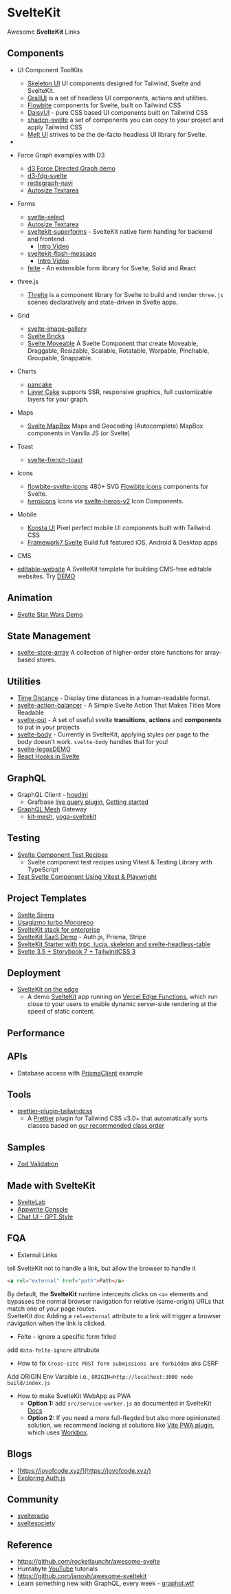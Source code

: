 # SvelteKit

Awesome **SvelteKit** Links

## Components

- UI Component ToolKits
  - [Skeleton UI](https://www.skeleton.dev/) UI components designed for Tailwind, Svelte and SvelteKit.
  - [GrailUI](https://grail-ui.vercel.app/) is a set of headless UI components, actions and utilities.
  - [Flowbite](https://flowbite-svelte.com/) components for Svelte, built on Tailwind CSS
  - [DaisyUI](https://daisyui.com/) - pure CSS based UI components built on Tailwind CSS
  - [shadcn-svelte](https://shadcn-svelte.com/) a set of components you can copy to your project and apply Tailwind CSS
  - [Melt UI](https://www.melt-ui.com/) strives to be the de-facto headless UI library for Svelte.
-
- Force Graph examples with D3

  - [d3 Force Directed Graph demo](https://svelte.dev/repl/c23b43904005457981e78ca5042f7dd4?version=3.29.7)
  - [d3-fdg-svelte](https://github.com/happybeing/d3-fdg-svelte)
  - [redisgraph-navi](https://github.com/jlefebure/redisgraph-navi/tree/master/src/client)
  - [Autosize Textarea](https://github.com/ankurrsinghal/svelte-autoresize-textarea)

- Forms
  - [svelte-select](https://github.com/rob-balfre/svelte-select)
  - [Autosize Textarea](https://github.com/ankurrsinghal/svelte-autoresize-textarea)
  - [sveltekit-superforms](https://github.com/ciscoheat/sveltekit-superforms) - SvelteKit native form handing for backend and frontend.
    - [Intro Video](https://www.youtube.com/watch?v=MiKzH3kcVfs)
  - [sveltekit-flash-message](https://github.com/ciscoheat/sveltekit-flash-message)
    - [Intro Video](https://youtu.be/hB6OkaYWS5I)
  - [felte](https://felte.dev/) - An extensible form library for Svelte, Solid and React

- three.js
  - [Threlte](https://threlte.xyz/) is a component library for Svelte to build and render `three.js` scenes declaratively and state-driven in Svelte apps.

- Grid
  - [svelte-image-gallery](https://github.com/berkinakkaya/svelte-image-gallery)
  - [Svelte Bricks](https://bricks.janosh.dev/)
  - [Svelte Moveable](https://github.com/daybrush/moveable/tree/master/packages/svelte-moveable) A Svelte Component that create Moveable, Draggable, Resizable, Scalable, Rotatable, Warpable, Pinchable, Groupable, Snappable.

- Charts
  - [pancake](https://pancake-charts.surge.sh/)
  - [Layer Cake](https://layercake.graphics/) supports SSR, responsive graphics, full customizable layers for your graph.

- Maps
  - [Svelte MapBox](https://github.com/beyonk-group/svelte-mapbox) Maps and Geocoding (Autocomplete) MapBox components in Vanilla JS (or Svelte)

- Toast
  - [svelte-french-toast](https://svelte-french-toast.com/)

- Icons
  - [flowbite-svelte-icons](https://github.com/themesberg/flowbite-svelte-icons) 480+ SVG [Flowbite icons](https://flowbite.com/icons/) components for Svelte.
  - [heroicons](https://heroicons.com/) Icons via [svelte-heros-v2](https://github.com/shinokada/svelte-heros-v2) Icon Components.

- Mobile
  - [Konsta UI](https://konstaui.com) Pixel perfect mobile UI components built with Tailwind CSS
  - [Framework7 Svelte](https://framework7.io/svelte/) Build full featured iOS, Android & Desktop apps

- CMS
-  [editable-website](https://github.com/michael/editable-website) A SvelteKit template for building CMS-free editable websites. Try [DEMO](https://editable.website)

## Animation

- [Svelte Star Wars Demo](https://github.com/geoffrich/star-wars-demo-svelte)

## State Management

- [svelte-store-array](https://github.com/accuser/svelte-store-array) A collection of higher-order store functions for
  array-based stores.

## Utilities

- [Time Distance](https://github.com/joshnuss/svelte-time-distance) - Display time distances in a human-readable format.
- [svelte-action-balancer](https://svelte-action-balancer.netlify.app/) - A Simple Svelte Action That Makes Titles More Readable
- [svelte-put](https://github.com/vnphanquang/svelte-put) - A set of useful svelte **transitions**, **actions** and **components** to put in your projects
- [svelte-body](https://github.com/ghostdevv/svelte-body) - Currently in SvelteKit, applying styles per page to the body doesn't work. `svelte-body` handles that for you!
- [svelte-legos](https://github.com/ankurrsinghal/svelte-legos)[DEMO](https://svelte-legos.singhalankur.com)
- [React Hooks in Svelte](<[auth.md](https://github.com/breadthe/react-hooks-in-svelte)>)



## GraphQL

- GraphQL Client - [houdini](https://houdinigraphql.com/)
  - Grafbase [live query plugin](https://github.com/grafbase/grafbase/tree/main/examples/sveltekit-houdini), [Getting started](https://grafbase.com/guides/getting-started-with-sveltekit-houdini-and-grafbase)
- [GraphQL Mesh](https://the-guild.dev/graphql/mesh) Gateway
  - [kit-mesh](https://github.com/jycouet/kit-mesh/blob/main/src/routes/api/%2Bserver.ts), [yoga-sveltekit](https://github.com/jycouet/graphql-yoga-sveltekit/blob/master/src/routes/api/graphql.ts)

## Testing

- [Svelte Component Test Recipes](https://github.com/davipon/svelte-component-test-recipes)
  - Svelte component test recipes using Vitest & Testing Library with TypeScript
- [Test Svelte Component Using Vitest & Playwright](https://davipon.hashnode.dev/test-svelte-component-using-vitest-playwright)

## Project Templates

- [Svelte Sirens](https://github.com/Svelte-Sirens/svelte-sirens)
- [Usagizmo turbo Monorepo](https://github.com/usagizmo/webapp-template)
- [SvelteKit stack for enterprise](https://github.com/joysofcode/enterprise-stack)
- [SvelteKit SaaS Demo](https://github.com/joshnuss/sveltekit-saas) - Auth.js, Prisma, Stripe
- [SvelteKit Starter with trpc, lucia, skeleton and svelte-headless-table](https://github.com/widiu7omo/my-kit)
- [Svelte 3.5 + Storybook 7 + TailwindCSS 3](https://github.com/jerriclynsjohn/svelte-storybook-tailwind)

## Deployment

- [SvelteKit on the edge](https://github.com/Rich-Harris/sveltekit-on-the-edge)
  - A demo [SvelteKit](https://kit.svelte.dev/) app running on [Vercel Edge Functions](https://vercel.com/features/edge-functions), which run close to your users to enable dynamic server-side rendering at the speed of static content.

## Performance

## APIs

- Database access with [PrismaClient](https://github.com/joshnuss/sky-cart/blob/main/src/lib/services/db.js) example

## Tools

- [prettier-plugin-tailwindcss](https://github.com/tailwindlabs/prettier-plugin-tailwindcss)
  - A [Prettier](https://prettier.io/) plugin for Tailwind CSS v3.0+ that automatically sorts classes based
    on [our recommended class order](https://tailwindcss.com/blog/automatic-class-sorting-with-prettier#how-classes-are-sorted)

## Samples

- [Zod Validation](https://twitter.com/BHolmesDev/status/1581627163098632194?s=20&t=O-vh5nFKUjCOyTTBnaRwQA)

## Made with SvelteKit

- [SvelteLab](https://github.com/SvelteLab/SvelteLab)
- [Appwrite Console](https://github.com/appwrite/console)
- [Chat UI - GPT Style](https://github.com/huggingface/chat-ui)

## FQA

- External Links

tell SvelteKit not to handle a link, but allow the browser to handle it

```html
<a rel="external" href="path">Path</a>
```

By default, the **SvelteKit** runtime intercepts clicks on `<a>` elements and bypasses the normal browser navigation
for relative (same-origin) URLs that match one of your page routes.  
 SvelteKit doc Adding a `rel=external` attribute to a link will trigger a browser navigation when the link is clicked.

- Felte - ignore a specific form firled

add `data-felte-ignore` attrubute

- How to fix `Cross-site POST form submissions are forbidden` aks CSRF

Add ORIGIN Env Varaible i.e., `ORIGIN=http://localhost:3000 node build/index.js`

- How to make SvelteKit WebApp as PWA
  - **Option 1:** add `src/service-worker.js` as documented in SvelteKit [Docs](https://kit.svelte.dev/docs/service-workers)
  - **Option 2:** If you need a more full-flegded but also more opinionated solution, we recommend looking at solutions like [Vite PWA plugin](https://vite-pwa-org.netlify.app/frameworks/sveltekit.html), which uses [Workbox](https://web.dev/learn/pwa/workbox).

## Blogs

- [https://joyofcode.xyz/](https://joyofcode.xyz/)
- [Exploring Auth.js](https://medium.com/@jibla/auth-js-exploration-1b6c27cf076f)

## Community

- [svelteradio](https://www.svelteradio.com/)
- [sveltesociety](https://sveltesociety.dev/)

## Reference

- <https://github.com/rocketlaunchr/awesome-svelte>
- Huntabyte [YouTube](https://www.youtube.com/c/Huntabyte>) tutorials
- <https://github.com/janosh/awesome-sveltekit>
- Learn something new with GraphQL, every week - [graphql.wtf](https://graphql.wtf/)
